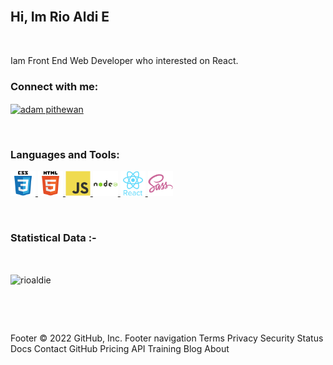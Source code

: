 


<br>
<h2>Hi, Im Rio Aldi E </h2>
<br>
<p> Iam Front End Web Developer who interested on React.
<h3 align="left">Connect with me:</h3>
<p align="left">
  <a href="https://www.linkedin.com/" target="blank"><img align="center"
      src="https://raw.githubusercontent.com/rahuldkjain/github-profile-readme-generator/master/src/images/icons/Social/linked-in-alt.svg"
      alt="adam pithewan" height="30" width="40" /></a> 
</p>

<br>

<h3 align="left">Languages and Tools:</h3>
<p align="left">
    </a> <a href="https://www.w3schools.com/css/" target="_blank"
    rel="noreferrer"> <img
      src="https://raw.githubusercontent.com/devicons/devicon/master/icons/css3/css3-original-wordmark.svg" alt="css3"
      width="40" height="40" /> </a> <a href="https://www.w3.org/html/" target="_blank" rel="noreferrer"> <img
      src="https://raw.githubusercontent.com/devicons/devicon/master/icons/html5/html5-original-wordmark.svg"
      alt="html5" width="40" height="40" />  </a> <a href="https://developer.mozilla.org/en-US/docs/Web/JavaScript" target="_blank"
    rel="noreferrer"> <img
      src="https://raw.githubusercontent.com/devicons/devicon/master/icons/javascript/javascript-original.svg"
      alt="javascript" width="40" height="40" />  <a href="https://nodejs.org" target="_blank" rel="noreferrer"> <img
      src="https://raw.githubusercontent.com/devicons/devicon/master/icons/nodejs/nodejs-original-wordmark.svg"
      alt="nodejs" width="40" height="40" /> </a>  <a href="https://reactjs.org/" target="_blank" rel="noreferrer"> <img
      src="https://raw.githubusercontent.com/devicons/devicon/master/icons/react/react-original-wordmark.svg"
      alt="react" width="40" height="40" /> </a> <a href="https://sass-lang.com" target="_blank" rel="noreferrer"> <img
      src="https://raw.githubusercontent.com/devicons/devicon/master/icons/sass/sass-original.svg" alt="sass" width="40"
      height="40" /> </a> </p>

<br>

<h3>Statistical Data :-</h3>


<br>

<div style="display: flex; flexDirection: row">
<p><img align="center"
    src="https://github-readme-stats.vercel.app/api/top-langs?username=RioAldiE&show_icons=true&locale=en&bg_color=0d1117&text_color=ffffff&layout=compact"
    alt="rioaldie" 
    bg_color=#808080/></p>
  <p><img align="center" src="https://github-readme-streak-stats.herokuapp.com/?user=RioAldiE&theme=dark&background=0d1117&date_format=M%20j%5B%2C%20Y%5D" alt="" /></p>
</div>

<br>



<!-- <br>
<h3>Trophies :-</h3>
<p align="left"> <a href="https://github.com/ryo-ma/github-profile-trophy"><img
      src="https://github-profile-trophy.vercel.app/?username=RioAldie&bg_color=0d1117&text_color=ffffff"  /></a> </p> -->
      
<p align="left"> <a href="https://twitter.com/" target="blank"><img
      src="https://img.shields.io/twitter/follow/?logo=twitter&style=for-the-badge" alt="" /></a> </p>
Footer
© 2022 GitHub, Inc.
Footer navigation
Terms
Privacy
Security
Status
Docs
Contact GitHub
Pricing
API
Training
Blog
About

